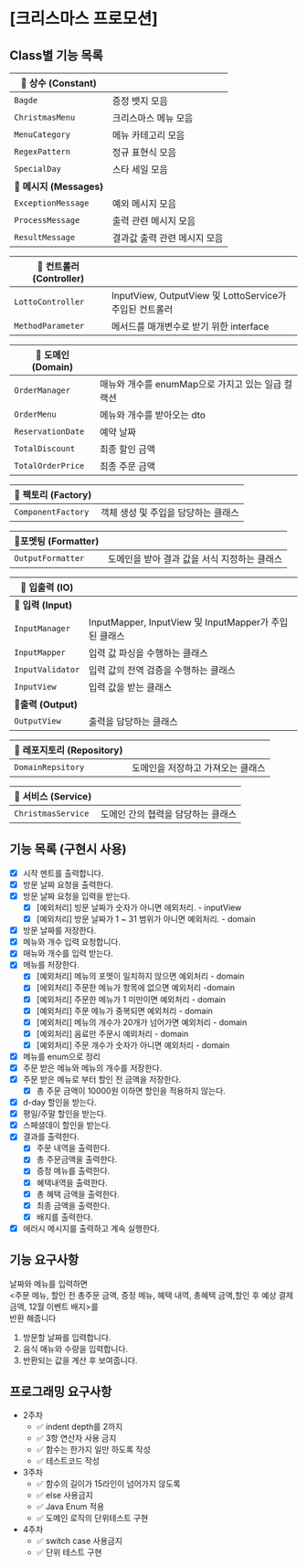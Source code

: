 # [크리스마스 프로모션]

## Class별 기능 목록

| 📁 **상수 (Constant)**  |                  |
|-----------------------|------------------|
| `Bagde`               | 증정 뱃지 모음         |
| `ChristmasMenu`       | 크리스마스 메뉴 모음      |
| `MenuCategory`        | 메뉴 카테고리 모음       |
| `RegexPattern`        | 정규 표현식 모음        |
| `SpecialDay`          | 스타 세일 모음         |
| 📁 **메시지 (Messages)** |                  |
| `ExceptionMessage`    | 예외 메시지 모음        |
| `ProcessMessage`      | 출력 관련 메시지 모음      |
| `ResultMessage`       | 결과값 출력 관련 메시지 모음 |

| 📁 **컨트롤러 (Controller)** |                                                |
|--------------------------|------------------------------------------------|
| `LottoController`        | InputView, OutputView 및 LottoService가 주입된 컨트롤러 |
| `MethodParameter`        | 메서드를 매개변수로 받기 위한 interface                     |

| 📁 **도메인 (Domain)** |                                 |
|---------------------|---------------------------------|
| `OrderManager`      | 매뉴와 개수를 enumMap으로 가지고 있는 일급 컬랙션 |
| `OrderMenu`         | 메뉴와 개수를 받아오는 dto                |
| `ReservationDate`   | 예약 날짜                           |
| `TotalDiscount`     | 최종 할인 금액                        |
| `TotalOrderPrice`   | 최종 주문 금액                        |

| 📁 **팩토리 (Factory)** |                                        |
|----------------------| -------------------------------------- |
| `ComponentFactory`   | 객체 생성 및 주입을 담당하는 클래스   |

| 📁**포멧팅 (Formatter)** |                           |
|----------------------|---------------------------|
| `OutputFormatter` | 도메인을 받아 결과 값을 서식 지정하는 클래스 |

| 📁 **입출력 (IO)**   |                                        |
|-------------------| -------------------------------------- |
| 📁 **입력 (Input)** |                                        |
| `InputManager`    | InputMapper, InputView 및 InputMapper가 주입된 클래스 |
| `InputMapper`     | 입력 값 파싱을 수행하는 클래스          |
| `InputValidator`  | 입력 값의 전역 검증을 수행하는 클래스  |
| `InputView`       | 입력 값을 받는 클래스                  |
| 📁**출력 (Output)** |                                        |
| `OutputView`      | 출력을 담당하는 클래스                   |

| 📁 **레포지토리 (Repository)** |                    |
|---------------------------|--------------------|
| `DomainRepsitory`         | 도메인을 저장하고 가져오는 클래스 |

| 📁 **서비스 (Service)** |                                        |
|----------------------| -------------------------------------- |
| `ChristmasService`   | 도메인 간의 협력을 담당하는 클래스     |

## 기능 목록 (구현시 사용)

- [x] 시작 멘트를 출력합니다.
- [x] 방문 날짜 요청을 출력한다.
- [x] 방문 날짜 요청을 입력을 받는다.
    - [x] [예외처리] 빙문 날짜가 숫자가 아니면 에외처리. - inputView
    - [x] [예외처리] 방문 날짜가 1 ~ 31 범위가 아니면 예외처리. - domain
- [x] 방문 날짜를 저장한다.
- [x] 메뉴와 개수 입력 요청합니다.
- [x] 매뉴와 개수를 입력 받는다.
- [x] 메뉴를 저장한다.
    - [x] [예외처리] 메뉴의 포멧이 일치하지 않으면 예외처리 - domain
    - [x] [에외처리] 주문한 메뉴가 항목에 없으면 예외처리 -domain
    - [x] [예외처리] 주문한 메뉴가 1 미만이면 예외처리 - domain
    - [x] [예외처리] 주문 메뉴가 중복되면 예외처리 - domain
    - [x] [예외처리] 메뉴의 개수가 20개가 넘어가면 예외처리 - domain
    - [x] [예외처리] 음료만 주문시 예외처리 - domain
    - [x] [예외처리] 주문 개수가 숫자가 아니면 예외처리 - domain
- [x] 메뉴를 enum으로 정리
- [x] 주문 받은 메뉴와 메뉴의 개수를 저장한다.
- [x] 주문 받은 메뉴로 부터 할인 전 금액을 저장한다.
    - [x] 총 주문 금액이 10000원 이하면 할인을 적용하지 않는다.
- [x] d-day 할인을 받는다.
- [x] 평일/주말 할인을 받는다.
- [x] 스페셜데이 할인을 받는다.
- [x] 결과를 출력한다.
    - [x] 주문 내역을 출력한다.
    - [x] 총 주문금액을 출력한다.
    - [x] 증정 메뉴를 출력한다.
    - [x] 혜택내역을 출력한다.
    - [x] 총 혜택 금액을 출력한다.
    - [x] 최종 금액을 출력한다.
    - [x] 배지를 출력한다.
- [x] 에러시 메시지를 출력하고 계속 실행한다.

## 기능 요구사항

날짜와 메뉴를 입력하면 <br>
<주문 메뉴, 할인 전 총주문 금액, 증정 메뉴, 혜택 내역, 총혜택 금액,할인 후 예상 결제 금액, 12월 이벤트 배지>를<br>
반환 해줍니다

1. 방문할 날짜를 입력합니다.
2. 음식 매뉴와 수량을 입력합니다.
3. 반환되는 값을 계산 후 보여줍니다.

## 프로그래밍 요구사항

* 2주차
    * ✅ indent depth를 2까지
    * ✅ 3항 연산자 사용 금지
    * ✅ 함수는 한가지 일만 하도록 작성
    * ✅ 테스트코드 작성
* 3주차
    * ✅ 함수의 길이가 15라인이 넘어가지 않도록
    * ✅ else 사용금지
    * ✅ Java Enum 적용
    * ✅ 도메인 로직의 단위테스트 구현
* 4주차
    * ✅ switch case 사용금지
    * ✅ 단위 테스트 구현

